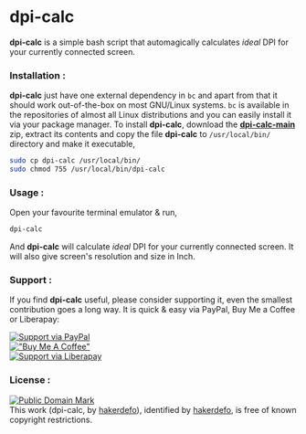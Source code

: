 # dpi-calc

**dpi-calc** is a simple bash script that automagically calculates *ideal* DPI for your currently connected screen.


### Installation :

**dpi-calc** just have one external dependency in `bc` and apart from that it should work out-of-the-box on most GNU/Linux systems. `bc` is available in the repositories of almost all Linux distributions and you can easily install it via your package manager. To install **dpi-calc**, download the **[dpi-calc-main]** zip, extract its contents and copy the file **dpi-calc** to `/usr/local/bin/` directory and make it executable,  

```sh
sudo cp dpi-calc /usr/local/bin/
sudo chmod 755 /usr/local/bin/dpi-calc
```

### Usage :

Open your favourite terminal emulator & run,  

```sh
dpi-calc
```  
And **dpi-calc** will calculate *ideal* DPI for your currently connected screen. It will also give screen's resolution and size in Inch.  


### Support :

If you find **dpi-calc** useful, please consider supporting it, even the smallest contribution goes a long way. It is quick & easy via PayPal, Buy Me a Coffee or Liberapay:  

[![Support via PayPal](https://cdn.jsdelivr.net/gh/twolfson/paypal-github-button@1.0.0/dist/button.svg)](https://paypal.me/hakerdefo)  
[!["Buy Me A Coffee"](https://user-images.githubusercontent.com/1376749/120938564-50c59780-c6e1-11eb-814f-22a0399623c5.png)](https://www.buymeacoffee.com/hakerdefo)  
[![Support via Liberapay](https://liberapay.com/assets/widgets/donate.svg)](https://liberapay.com/hakerdefo/donate)  


### License :
[![Public Domain Mark](http://i.creativecommons.org/p/mark/1.0/88x31.png)](http://creativecommons.org/publicdomain/mark/1.0/)  
This work (<span property="dct:title">dpi-calc</span>, by [<span property="dct:title">hakerdefo</span>](https://github.com/hakerdefo/dpi-calc)), identified by [<span property="dct:title">hakerdefo</span>](https://hakerdefo.github.io), is free of known copyright restrictions.  

[dpi-calc-main]:https://github.com/hakerdefo/dpi-calc/archive/refs/heads/main.zip  
